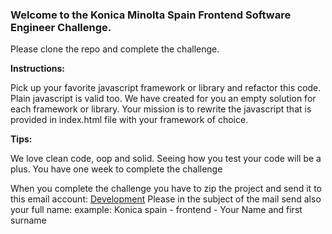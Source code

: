 <h3>Welcome to the Konica Minolta Spain Frontend Software Engineer Challenge.</h3>

Please clone the repo and complete the challenge.

<b>Instructions:</b>

Pick up your favorite javascript framework or library and refactor this code. Plain javascript is valid too.
We have created for you an empty solution for each framework or library.
Your mission is to rewrite the javascript that is provided in index.html file with your framework of choice.

<b>Tips:</b>

We love clean code, oop and solid. Seeing how you test your code will be a plus.
You have one week to complete the challenge

When you complete the challenge you have to zip the project and send it to this email account: <a href="mailto:development@konicaminolta.es">Development</a> 
Please in the subject of the mail send also your full name: example: Konica spain - frontend - Your Name and first surname








